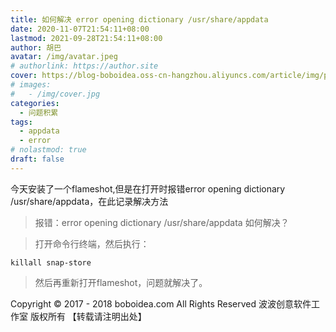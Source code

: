 ```yaml
---
title: 如何解决 error opening dictionary /usr/share/appdata
date: 2020-11-07T21:54:11+08:00
lastmod: 2021-09-28T21:54:11+08:00
author: 胡巴
avatar: /img/avatar.jpeg
# authorlink: https://author.site
cover: https://blog-boboidea.oss-cn-hangzhou.aliyuncs.com/article/img/posts/hzw10.jpeg
# images:
#   - /img/cover.jpg
categories:
  - 问题积累
tags:
  - appdata
  - error
# nolastmod: true
draft: false
---
```


今天安装了一个flameshot,但是在打开时报错error opening dictionary /usr/share/appdata，在此记录解决方法

<!--more-->

> 报错：error opening dictionary /usr/share/appdata 如何解决？

> 打开命令行终端，然后执行：

```
killall snap-store
```

> 然后再重新打开flameshot，问题就解决了。

<!--declare-declare-->

Copyright &copy; 2017 - 2018 boboidea.com All Rights Reserved 波波创意软件工作室 版权所有 【转载请注明出处】
